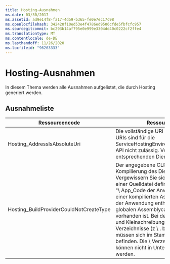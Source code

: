 ```yaml
---
title: Hosting-Ausnahmen
ms.date: 03/30/2017
ms.assetid: ad9e14f8-fa17-4d59-b365-fe0e7ec17c98
ms.openlocfilehash: 342420f10ed53e4f4786ed9506cfde5fbfcfc957
ms.sourcegitcommit: bc293b14af795e0e999e3304dd40c0222cf2ffe4
ms.translationtype: MT
ms.contentlocale: de-DE
ms.lasthandoff: 11/26/2020
ms.locfileid: "96263333"
---
```

# <a name="hosting-exceptions"></a>Hosting-Ausnahmen

In diesem Thema werden alle Ausnahmen aufgelistet, die durch Hosting generiert werden.  
  
## <a name="exception-list"></a>Ausnahmeliste  
  
|Ressourcencode|Ressourcenzeichenfolge|  
|-------------------|---------------------|  
|Hosting_AddressIsAbsoluteUri|Die vollständige URI ist nicht zulässig. Vollständige URIs sind für die ServiceHostingEnvironment.EnsureServiceAvailable API nicht zulässig. Verwenden Sie für den entsprechenden Dienst einen virtuellen Pfad.|  
|Hosting_BuildProviderCouldNotCreateType|Der angegebene CLR-Typ kann während der Kompilierung des Dienstes nicht geladen werden. Vergewissern Sie sich, dass dieser Typ entweder in einer Quelldatei definiert ist, die sich im Verzeichnis "\ App_Code der Anwendung" befindet \\ , das in einer kompilierten Assembly im Verzeichnis "\bin" der Anwendung enthalten ist \\ oder in einer im globalen Assemblycache installierten Assembly vorhanden ist. Bei dem Typnamen wird die Groß- und Kleinschreibung berücksichtigt. Die Verzeichnisse (z \\ . b. \ App_Code und \\ \bin) müssen sich im Stammverzeichnis der Anwendung befinden. Die \\ Verzeichnisse \ App_Code und \\ \bin können nicht in Unterverzeichnissen eingefügt werden.|

